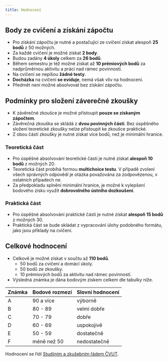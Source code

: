 ```yaml
---
title: Hodnocení
---
```


## Body ze cvičení a získání zápočtu

- Pro získání zápočtu je nutné a postačující ze cvičení získat alespoň **25 bodů** z 50 možných.
- Za každé cvičení je možné získat **2 body**.
- Budou zadány **4 úkoly** celkem za **26 bodů**. 
- Během semestru je též možné získat až **10 prémiových bodů** za nadprůměrnou aktivitu a práci nad rámec povinností.
- Na cvičení se nepíšou **žádné testy**.
- **Docházka** na cvičení **se eviduje**, nemá však vliv na hodnocení.
- Předmět není možné absolvovat bez získání zápočtu.

## Podmínky pro složení záverečné zkoušky

- K závěrečné zkoušce je možné přístoupit **pouze se získaným zápočtem**.
- Závěrečná zkouška se skládá z **dvou povinných částí**. Bez úspěšného složení teoretické zkoušky nelze přístoupit ke zkoušce praktické.
- Z obou částí zkoušky je nutné získat více bodů, než je minimální hranice.

### Teoretická část

- Pro úspěšné absolvování teoretické části je nutné získat **alespoň 10 bodů** z možných 20.
- Teoretická část probíhá formou **multichoice testu**. V případě zvolení všech správných odpovědí je otázka považována za zodpovězenou, v ostatních případech ne.
- Za předpokladu splnění minimální hranice, je možné k vylepšení bodového zisku využít **dobrovolného ústního dozkoušení**.

### Praktická část

- Pro úspěšné absolvování praktické části je nutné získat **alespoň 15 bodů** z možných 30.
- Praktická část se bude skládat z vypracování úlohy podobného formátu, jako jsou příklady na cvičení.

## Celkové hodnocení

- Celkově je možné získat v součtu až **110 bodů**.
  - 50 bodů za cvičení a domácí úkoly.
  - 50 bodů ze zkoušky. 
  - 10 prémiových bodů za aktivitu nad rámec povinností.
- Výsledná známka je dána bodovým ziskem celkem dle tabulky níže.

| Známka | Bodové  rozmezí | Slovní  hodnocení |
| ------ | --------------- | ----------------- |
| A      | 90 a více       | výborně           |
| B      | 80 - 89         | velmi dobře       |
| C      | 70 - 79         | dobře             |
| D      | 60 - 69         | uspokojivě        |
| E      | 50 - 59         | dostatečně        |
| F      | méně než 50     | nedostatečně      |

Hodnocení se řídí [Studijním a zkušebním řádem ČVUT](https://www.cvut.cz/sites/default/files/content/7e72349e-3ea5-4693-9853-5147f1238481/cs/20180718-studijni-a-zkusebni-rad-pro-studenty-cvut.pdf).